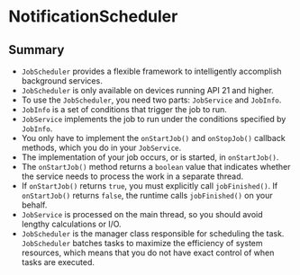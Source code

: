 # NotificationScheduler

## Summary

-   `JobScheduler`  provides a flexible framework to intelligently accomplish background services.
-   `JobScheduler`  is only available on devices running API 21 and higher.
-   To use the  `JobScheduler`, you need two parts:  `JobService`  and  `JobInfo`.
-   `JobInfo`  is a set of conditions that trigger the job to run.
-   `JobService`  implements the job to run under the conditions specified by  `JobInfo`.
-   You only have to implement the  `onStartJob()`  and  `onStopJob()`  callback methods, which you do in your  `JobService`.
-   The implementation of your job occurs, or is started, in  `onStartJob()`.
-   The  `onStartJob()`  method returns a  `boolean`  value that indicates whether the service needs to process the work in a separate thread.
-   If  `onStartJob()`  returns  `true`, you must explicitly call  `jobFinished()`. If  `onStartJob()`  returns  `false`, the runtime calls  `jobFinished()`  on your behalf.
-   `JobService`  is processed on the main thread, so you should avoid lengthy calculations or I/O.
-   `JobScheduler`  is the manager class responsible for scheduling the task.  `JobScheduler`  batches tasks to maximize the efficiency of system resources, which means that you do not have exact control of when tasks are executed.

